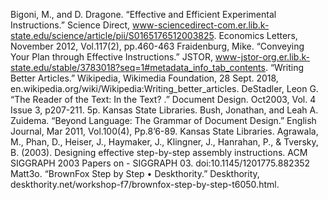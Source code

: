 Bigoni, M., and D. Dragone. “Effective and Efficient Experimental Instructions.” Science Direct, www-sciencedirect-com.er.lib.k-state.edu/science/article/pii/S0165176512003825.
Economics Letters, November 2012, Vol.117(2), pp.460-463
Fraidenburg, Mike. “Conveying Your Plan through Effective Instructions.” JSTOR, www-jstor-org.er.lib.k-state.edu/stable/3783018?seq=1#metadata_info_tab_contents.
 “Writing Better Articles.” Wikipedia, Wikimedia Foundation, 28 Sept. 2018, en.wikipedia.org/wiki/Wikipedia:Writing_better_articles.
DeStadler, Leon G. “The Reader of the Text: In the Text? .” Document Design. Oct2003, Vol. 4 Issue 3, p207-211. 5p. Kansas State Libraries.
Bush, Jonathan, and Leah A. Zuidema. “Beyond Language: The Grammar of Document Design.” English Journal, Mar 2011, Vol.100(4), Pp.8’6-89. Kansas State Libraries.
Agrawala, M., Phan, D., Heiser, J., Haymaker, J., Klingner, J., Hanrahan, P., & Tversky, B. (2003). Designing effective step-by-step assembly instructions. ACM SIGGRAPH 2003 Papers on - SIGGRAPH 03. doi:10.1145/1201775.882352
Matt3o. “BrownFox Step by Step • Deskthority.” Deskthority, deskthority.net/workshop-f7/brownfox-step-by-step-t6050.html. 

